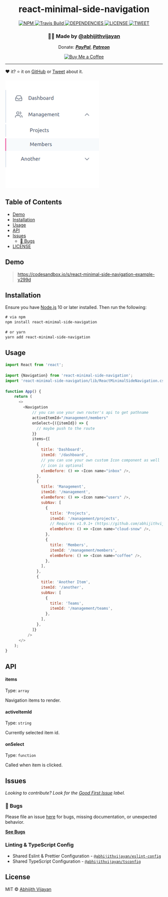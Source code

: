 <h1 align="center">react-minimal-side-navigation</h1>
<p align="center">  </p>
<div align="center">
  <a href="https://www.npmjs.com/package/react-minimal-side-navigation">
    <img src="https://img.shields.io/npm/v/react-minimal-side-navigation" alt="NPM" />
  </a>
  <a href="https://travis-ci.com/abhijithvijayan/react-minimal-side-navigation">
    <img src="https://travis-ci.com/abhijithvijayan/react-minimal-side-navigation.svg?branch=main" alt="Travis Build" />
  </a>
  </a>
  <a href="https://david-dm.org/abhijithvijayan/react-minimal-side-navigation">
    <img src="https://img.shields.io/david/abhijithvijayan/react-minimal-side-navigation.svg?colorB=orange" alt="DEPENDENCIES" />
  </a>
  <a href="https://github.com/abhijithvijayan/react-minimal-side-navigation/blob/main/license">
    <img src="https://img.shields.io/github/license/abhijithvijayan/react-minimal-side-navigation.svg" alt="LICENSE" />
  </a>
  <a href="https://twitter.com/intent/tweet?text=Check%20out%20react-minimal-side-navigation%21%20by%20%40_abhijithv%0A%0AMinimal%20side%20navigation%20component%20for%20React%0Ahttps%3A%2F%2Fgithub.com%2Fabhijithvijayan%2Freact-minimal-side-navigation%0A%0A%23react%20%23sidenavigation%20%23library%20%23javascript%20%23typescript">
     <img src="https://img.shields.io/twitter/url/http/shields.io.svg?style=social" alt="TWEET" />
  </a>
</div>
<h3 align="center">🙋‍♂️ Made by <a href="https://twitter.com/_abhijithv">@abhijithvijayan</a></h3>
<p align="center">
  Donate:
  <a href="https://www.paypal.me/iamabhijithvijayan" target='_blank'><i><b>PayPal</b></i></a>,
  <a href="https://www.patreon.com/abhijithvijayan" target='_blank'><i><b>Patreon</b></i></a>
</p>
<p align="center">
  <a href='https://www.buymeacoffee.com/abhijithvijayan' target='_blank'>
    <img height='36' style='border:0px;height:36px;' src='https://bmc-cdn.nyc3.digitaloceanspaces.com/BMC-button-images/custom_images/orange_img.png' border='0' alt='Buy Me a Coffee' />
  </a>
</p>
<hr />

❤️ it? ⭐️ it on [GitHub](https://github.com/abhijithvijayan/react-minimal-side-navigation/stargazers) or [Tweet](https://twitter.com/intent/tweet?text=Check%20out%20react-minimal-side-navigation%21%20by%20%40_abhijithv%0A%0AMinimal%20side%20navigation%20component%20for%20React%0Ahttps%3A%2F%2Fgithub.com%2Fabhijithvijayan%2Freact-minimal-side-navigation%0A%0A%23react%20%23sidenavigation%20%23library%20%23javascript%20%23typescript) about it.

<img src=".github/screenshot.png" width="300" />

## Table of Contents

- [Demo](#demo)
- [Installation](#installation)
- [Usage](#usage)
- [API](#api)
- [Issues](#issues)
  - [🐛 Bugs](#-bugs)
- [LICENSE](#license)

## Demo

> https://codesandbox.io/s/react-minimal-side-navigation-example-y299d

## Installation

Ensure you have [Node.js](https://nodejs.org) 10 or later installed. Then run the following:

```
# via npm
npm install react-minimal-side-navigation

# or yarn
yarn add react-minimal-side-navigation
```

## Usage

```js
import React from 'react';

import {Navigation} from 'react-minimal-side-navigation';
import 'react-minimal-side-navigation/lib/ReactMinimalSideNavigation.css';

function App() {
    return (
      <>
        <Navigation
            // you can use your own router's api to get pathname
            activeItemId="/management/members"
            onSelect={({itemId}) => {
              // maybe push to the route
            }}
            items={[
              {
                title: 'Dashboard',
                itemId: '/dashboard',
                // you can use your own custom Icon component as well
                // icon is optional
                elemBefore: () => <Icon name="inbox" />,
              },
              {
                title: 'Management',
                itemId: '/management',
                elemBefore: () => <Icon name="users" />,
                subNav: [
                  {
                    title: 'Projects',
                    itemId: '/management/projects',
                    // Requires v1.9.1+ (https://github.com/abhijithvijayan/react-minimal-side-navigation/issues/13)
                    elemBefore: () => <Icon name="cloud-snow" />,
                  },
                  {
                    title: 'Members',
                    itemId: '/management/members',
                    elemBefore: () => <Icon name="coffee" />,
                  },
                ],
              },
              {
                title: 'Another Item',
                itemId: '/another',
                subNav: [
                  {
                    title: 'Teams',
                    itemId: '/management/teams',
                  },
                ],
              },
            ]}
          />
      </>
    );
}

```

## API

#### items

Type: `array`

Navigation items to render.

#### activeItemId

Type: `string`

Currently selected item id.

#### onSelect

Type: `function`

Called when item is clicked.

## Issues

_Looking to contribute? Look for the [Good First Issue](https://github.com/abhijithvijayan/react-minimal-side-navigation/issues?q=is%3Aissue+is%3Aopen+sort%3Aupdated-desc+label%3A%22good+first+issue%22)
label._

### 🐛 Bugs

Please file an issue [here](https://github.com/abhijithvijayan/react-minimal-side-navigation/issues/new) for bugs, missing documentation, or unexpected behavior.

[**See Bugs**](https://github.com/abhijithvijayan/react-minimal-side-navigation/issues?q=is%3Aissue+is%3Aopen+sort%3Aupdated-desc+label%3A%22type%3A+bug%22)

### Linting & TypeScript Config

- Shared Eslint & Prettier Configuration - [`@abhijithvijayan/eslint-config`](https://www.npmjs.com/package/@abhijithvijayan/eslint-config)
- Shared TypeScript Configuration - [`@abhijithvijayan/tsconfig`](https://www.npmjs.com/package/@abhijithvijayan/tsconfig)

## License

MIT © [Abhijith Vijayan](https://abhijithvijayan.in)
